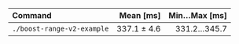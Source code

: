 | Command | Mean [ms] | Min…Max [ms] |
|:---|---:|---:|
| `./boost-range-v2-example` | 337.1 ± 4.6 | 331.2…345.7 |
